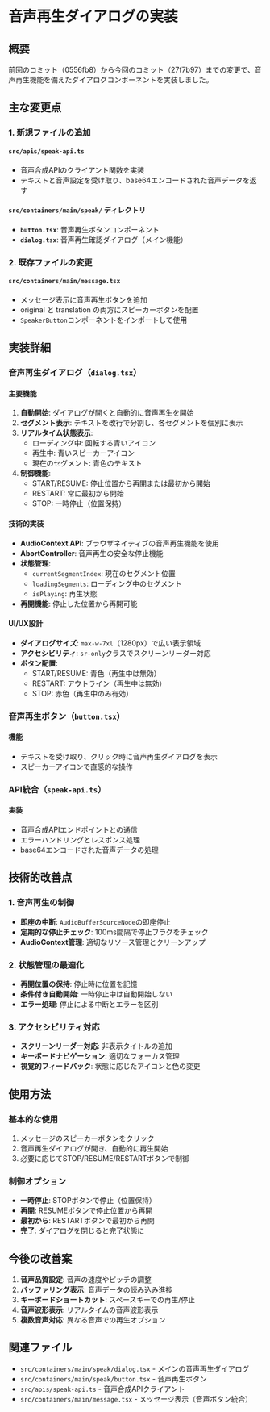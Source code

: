 # 音声再生ダイアログの実装

## 概要

前回のコミット（0556fb8）から今回のコミット（27f7b97）までの変更で、音声再生機能を備えたダイアログコンポーネントを実装しました。

## 主な変更点

### 1. 新規ファイルの追加

#### `src/apis/speak-api.ts`

- 音声合成APIのクライアント関数を実装
- テキストと音声設定を受け取り、base64エンコードされた音声データを返す

#### `src/containers/main/speak/` ディレクトリ

- **`button.tsx`**: 音声再生ボタンコンポーネント
- **`dialog.tsx`**: 音声再生確認ダイアログ（メイン機能）

### 2. 既存ファイルの変更

#### `src/containers/main/message.tsx`

- メッセージ表示に音声再生ボタンを追加
- original と translation の両方にスピーカーボタンを配置
- `SpeakerButton`コンポーネントをインポートして使用

## 実装詳細

### 音声再生ダイアログ（`dialog.tsx`）

#### 主要機能

1. **自動開始**: ダイアログが開くと自動的に音声再生を開始
2. **セグメント表示**: テキストを改行で分割し、各セグメントを個別に表示
3. **リアルタイム状態表示**:
   - ローディング中: 回転する青いアイコン
   - 再生中: 青いスピーカーアイコン
   - 現在のセグメント: 青色のテキスト
4. **制御機能**:
   - START/RESUME: 停止位置から再開または最初から開始
   - RESTART: 常に最初から開始
   - STOP: 一時停止（位置保持）

#### 技術的実装

- **AudioContext API**: ブラウザネイティブの音声再生機能を使用
- **AbortController**: 音声再生の安全な停止機能
- **状態管理**:
  - `currentSegmentIndex`: 現在のセグメント位置
  - `loadingSegments`: ローディング中のセグメント
  - `isPlaying`: 再生状態
- **再開機能**: 停止した位置から再開可能

#### UI/UX設計

- **ダイアログサイズ**: `max-w-7xl`（1280px）で広い表示領域
- **アクセシビリティ**: `sr-only`クラスでスクリーンリーダー対応
- **ボタン配置**:
  - START/RESUME: 青色（再生中は無効）
  - RESTART: アウトライン（再生中は無効）
  - STOP: 赤色（再生中のみ有効）

### 音声再生ボタン（`button.tsx`）

#### 機能

- テキストを受け取り、クリック時に音声再生ダイアログを表示
- スピーカーアイコンで直感的な操作

### API統合（`speak-api.ts`）

#### 実装

- 音声合成APIエンドポイントとの通信
- エラーハンドリングとレスポンス処理
- base64エンコードされた音声データの処理

## 技術的改善点

### 1. 音声再生の制御

- **即座の中断**: `AudioBufferSourceNode`の即座停止
- **定期的な停止チェック**: 100ms間隔で停止フラグをチェック
- **AudioContext管理**: 適切なリソース管理とクリーンアップ

### 2. 状態管理の最適化

- **再開位置の保持**: 停止時に位置を記憶
- **条件付き自動開始**: 一時停止中は自動開始しない
- **エラー処理**: 停止による中断とエラーを区別

### 3. アクセシビリティ対応

- **スクリーンリーダー対応**: 非表示タイトルの追加
- **キーボードナビゲーション**: 適切なフォーカス管理
- **視覚的フィードバック**: 状態に応じたアイコンと色の変更

## 使用方法

### 基本的な使用

1. メッセージのスピーカーボタンをクリック
2. 音声再生ダイアログが開き、自動的に再生開始
3. 必要に応じてSTOP/RESUME/RESTARTボタンで制御

### 制御オプション

- **一時停止**: STOPボタンで停止（位置保持）
- **再開**: RESUMEボタンで停止位置から再開
- **最初から**: RESTARTボタンで最初から再開
- **完了**: ダイアログを閉じると完了状態に

## 今後の改善案

1. **音声品質設定**: 音声の速度やピッチの調整
2. **バッファリング表示**: 音声データの読み込み進捗
3. **キーボードショートカット**: スペースキーでの再生/停止
4. **音声波形表示**: リアルタイムの音声波形表示
5. **複数音声対応**: 異なる音声での再生オプション

## 関連ファイル

- `src/containers/main/speak/dialog.tsx` - メインの音声再生ダイアログ
- `src/containers/main/speak/button.tsx` - 音声再生ボタン
- `src/apis/speak-api.ts` - 音声合成APIクライアント
- `src/containers/main/message.tsx` - メッセージ表示（音声ボタン統合）
